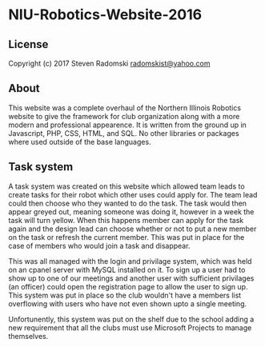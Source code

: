 # NIU-Robotics-Website-2016

## License
Copyright (c) 2017 Steven Radomski radomskist@yahoo.com

## About
This website was a complete overhaul of the Northern Illinois Robotics website to give the framework for club organization along with a more modern and professional appearence. It is written from the ground up in Javascript, PHP, CSS, HTML, and SQL. No other libraries or packages where used outside of the base languages.

## Task system
A task system was created on this website which allowed team leads to create tasks for their robot which other uses could apply for. The team lead could then choose who they wanted to do the task. The task would then appear greyed out, meaning someone was doing it, however in a week the task will turn yellow. When this happens member can apply for the task again and the design lead can choose whether or not to put a new member on the task or refresh the current member. This was put in place for the case of members who would join a task and disappear.

This was all managed with the login and privilage system, which was held on an cpanel server with MySQL installed on it. To sign up a user had to show up to one of our meetings and another user with sufficient privilages (an officer) could open the registration page to allow the user to sign up. This system was put in place so the club wouldn't have a members list overflowing with users who have not even shown upto a single meeting.

Unfortunently, this system was put on the shelf due to the school adding a new requirement that all the clubs must use Microsoft Projects to manage themselves.
